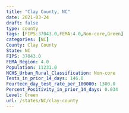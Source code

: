 ```yaml
---
title: "Clay County, NC"
date: 2021-03-24
draft: false
type: county
tags: [FIPS:37043.0,FEMA:4.0,Non-core,Green]
categories: [NC]
County: Clay County
State: NC
FIPS: 37043.0
FEMA_Region: 4.0
Population: 11231.0
NCHS_Urban_Rural_Classification: Non-core
Tests_in_prior_14_days: 146.0
Fourteen_day_test_rate_per_100000: 1300.0
Percent_Positivity_in_prior_14_days: 0.034
Level: Green
url: /states/NC/clay-county
---
```




